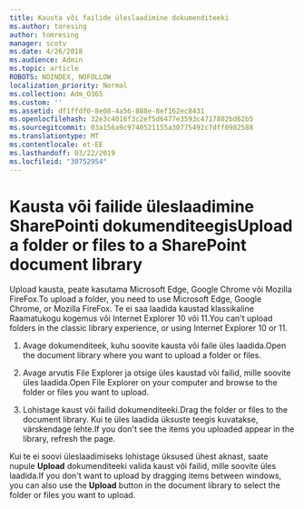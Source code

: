 ```yaml
---
title: Kausta või failide üleslaadimine dokumenditeeki
ms.author: toresing
author: tomresing
manager: scotv
ms.date: 4/26/2018
ms.audience: Admin
ms.topic: article
ROBOTS: NOINDEX, NOFOLLOW
localization_priority: Normal
ms.collection: Adm_O365
ms.custom: ''
ms.assetid: df1ffdf0-8e08-4a56-880e-8ef162ec8431
ms.openlocfilehash: 32e3c4016f3c2ef5d6477e3593c4717802bd62b5
ms.sourcegitcommit: 03a156a9c9740521155a30775492c7dff0982588
ms.translationtype: MT
ms.contentlocale: et-EE
ms.lasthandoff: 03/22/2019
ms.locfileid: "30752954"
---
```

# <a name="upload-a-folder-or-files-to-a-sharepoint-document-library"></a><span data-ttu-id="e060c-102">Kausta või failide üleslaadimine SharePointi dokumenditeegis</span><span class="sxs-lookup"><span data-stu-id="e060c-102">Upload a folder or files to a SharePoint document library</span></span>

<span data-ttu-id="e060c-103">Upload kausta, peate kasutama Microsoft Edge, Google Chrome või Mozilla FireFox.</span><span class="sxs-lookup"><span data-stu-id="e060c-103">To upload a folder, you need to use Microsoft Edge, Google Chrome, or Mozilla FireFox.</span></span> <span data-ttu-id="e060c-104">Te ei saa laadida kaustad klassikaline Raamatukogu kogemus või Internet Explorer 10 või 11.</span><span class="sxs-lookup"><span data-stu-id="e060c-104">You can't upload folders in the classic library experience, or using Internet Explorer 10 or 11.</span></span>
  
1. <span data-ttu-id="e060c-105">Avage dokumenditeek, kuhu soovite kausta või faile üles laadida.</span><span class="sxs-lookup"><span data-stu-id="e060c-105">Open the document library where you want to upload a folder or files.</span></span>
    
2. <span data-ttu-id="e060c-106">Avage arvutis File Explorer ja otsige üles kaustad või failid, mille soovite üles laadida.</span><span class="sxs-lookup"><span data-stu-id="e060c-106">Open File Explorer on your computer and browse to the folder or files you want to upload.</span></span>
    
3. <span data-ttu-id="e060c-107">Lohistage kaust või failid dokumenditeeki.</span><span class="sxs-lookup"><span data-stu-id="e060c-107">Drag the folder or files to the document library.</span></span> <span data-ttu-id="e060c-108">Kui te üles laadida üksuste teegis kuvatakse, värskendage lehte.</span><span class="sxs-lookup"><span data-stu-id="e060c-108">If you don't see the items you uploaded appear in the library, refresh the page.</span></span> 
    
<span data-ttu-id="e060c-109">Kui te ei soovi üleslaadimiseks lohistage üksused ühest aknast, saate nupule **Upload** dokumenditeeki valida kaust või failid, mille soovite üles laadida.</span><span class="sxs-lookup"><span data-stu-id="e060c-109">If you don't want to upload by dragging items between windows, you can also use the **Upload** button in the document library to select the folder or files you want to upload.</span></span> 
  


